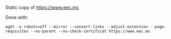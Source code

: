 Static copy of https://www.eec.ms

Done with: 

`wget -e robots=off --mirror --convert-links --adjust-extension --page-requisites --no-parent --no-check-certificat https://www.eec.ms`